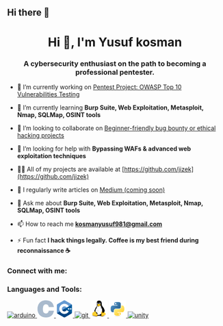 ## Hi there 👋

<h1 align="center">Hi 👋, I'm Yusuf kosman</h1>
<h3 align="center">A cybersecurity enthusiast on the path to becoming a professional pentester.</h3>

- 🔭 I’m currently working on [Pentest Project: OWASP Top 10 Vulnerabilities Testing]([github.com/username/owasp-top10-pentest](https://github.com/username/owasp-top10-pentest))

- 🌱 I’m currently learning **Burp Suite, Web Exploitation, Metasploit, Nmap, SQLMap, OSINT tools**

- 👯 I’m looking to collaborate on [Beginner-friendly bug bounty or ethical hacking projects]([github.com/username](https://github.com/username))

- 🤝 I’m looking for help with **Bypassing WAFs & advanced web exploitation techniques**

- 👨‍💻 All of my projects are available at [https://github.com/jizek](https://github.com/jizek)

- 📝 I regularly write articles on [Medium (coming soon)](Medium (coming soon))

- 💬 Ask me about **Burp Suite, Web Exploitation, Metasploit, Nmap, SQLMap, OSINT tools**

- 📫 How to reach me **kosmanyusuf981@gmail.com**

- ⚡ Fun fact **I hack things legally. Coffee is my best friend during reconnaissance ☕**

<h3 align="left">Connect with me:</h3>
<p align="left">
</p>

<h3 align="left">Languages and Tools:</h3>
<p align="left"> <a href="https://www.arduino.cc/" target="_blank" rel="noreferrer"> <img src="https://cdn.worldvectorlogo.com/logos/arduino-1.svg" alt="arduino" width="40" height="40"/> </a> <a href="https://www.cprogramming.com/" target="_blank" rel="noreferrer"> <img src="https://raw.githubusercontent.com/devicons/devicon/master/icons/c/c-original.svg" alt="c" width="40" height="40"/> </a> <a href="https://www.w3schools.com/cpp/" target="_blank" rel="noreferrer"> <img src="https://raw.githubusercontent.com/devicons/devicon/master/icons/cplusplus/cplusplus-original.svg" alt="cplusplus" width="40" height="40"/> </a> <a href="https://git-scm.com/" target="_blank" rel="noreferrer"> <img src="https://www.vectorlogo.zone/logos/git-scm/git-scm-icon.svg" alt="git" width="40" height="40"/> </a> <a href="https://www.linux.org/" target="_blank" rel="noreferrer"> <img src="https://raw.githubusercontent.com/devicons/devicon/master/icons/linux/linux-original.svg" alt="linux" width="40" height="40"/> </a> <a href="https://www.python.org" target="_blank" rel="noreferrer"> <img src="https://raw.githubusercontent.com/devicons/devicon/master/icons/python/python-original.svg" alt="python" width="40" height="40"/> </a> <a href="https://unity.com/" target="_blank" rel="noreferrer"> <img src="https://www.vectorlogo.zone/logos/unity3d/unity3d-icon.svg" alt="unity" width="40" height="40"/> </a> </p>

